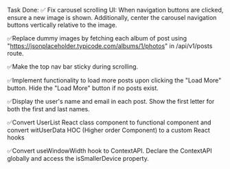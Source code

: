 Task Done:
✅ Fix carousel scrolling UI: When navigation buttons are clicked, ensure a new image is shown. Additionally, center the carousel navigation buttons vertically relative to the image.

✅Replace dummy images by fetching each album of post using "https://jsonplaceholder.typicode.com/albums/1/photos" in /api/v1/posts route.

✅Make the top nav bar sticky during scrolling.

✅Implement functionality to load more posts upon clicking the "Load More" button. Hide the "Load More" button if no posts exist.

✅Display the user's name and email in each post. Show the first letter for both the first and last names.

✅Convert UserList React class component to functional component and convert witUserData HOC (Higher order Component) to a custom React hooks

✅Convert useWindowWidth hook to ContextAPI. Declare the ContextAPI globally and access the isSmallerDevice property.
